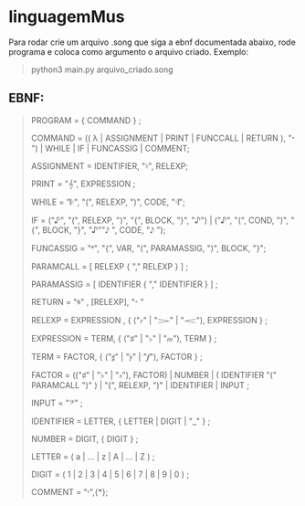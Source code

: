 # linguagemMus

Para rodar crie um arquivo .song que siga a ebnf documentada abaixo, rode programa e coloca como argumento o arquivo criado.
Exemplo:

> python3 main.py arquivo_criado.song

## EBNF:

>PROGRAM = { COMMAND } ;
>
>COMMAND = (( λ | ASSIGNMENT | PRINT | FUNCCALL | RETURN ), "𝄼 ") | WHILE | IF | FUNCASSIG | COMMENT;
>
>ASSIGNMENT = IDENTIFIER, "♮", RELEXP;
>
>PRINT = "𝄞", EXPRESSION ;
>
>WHILE = "𝄆", "(", RELEXP, ")", CODE, "𝄇";
>
>IF = ("♪", "(", RELEXP, ")", "{", BLOCK, "}", "♪") | ("♪", "(", COND, ")", "{", BLOCK, "}", "♪""𝅘𝅥𝅯 ", CODE, "𝅘𝅥𝅯 ");
>
>FUNCASSIG = "𝄌", "{", VAR, "(", PARAMASSIG, ")", BLOCK, "}";
>
>PARAMCALL = [ RELEXP { "," RELEXP } ] ;
>
>PARAMASSIG = [ IDENTIFIER { "," IDENTIFIER } ] ;
>
>RETURN = "𝄋" , [RELEXP], "𝄼 "
>
>RELEXP = EXPRESSION , { ("𝆌" | "𝆓" | "𝆒"), EXPRESSION } ;
>
>EXPRESSION = TERM, { ("♯" | "♭" | "𝆐"), TERM } ;
>
>TERM = FACTOR, { ("𝄰" | "𝄭" | "𝆑"), FACTOR } ;
>
>FACTOR = (("♯" | "♭" | "𝆍"), FACTOR) | NUMBER | ( IDENTIFIER "(" PARAMCALL ")" ) | "(", RELEXP, ")" | IDENTIFIER | INPUT ;
>
>INPUT = "𝄢" ;
>
>IDENTIFIER = LETTER, { LETTER | DIGIT | "_" } ;
>
>NUMBER = DIGIT, { DIGIT } ;
>
>LETTER = ( a | ... | z | A | ... | Z ) ;
>
>DIGIT = ( 1 | 2 | 3 | 4 | 5 | 6 | 7 | 8 | 9 | 0 ) ;
>
>COMMENT = "𝄾",{*}; 


